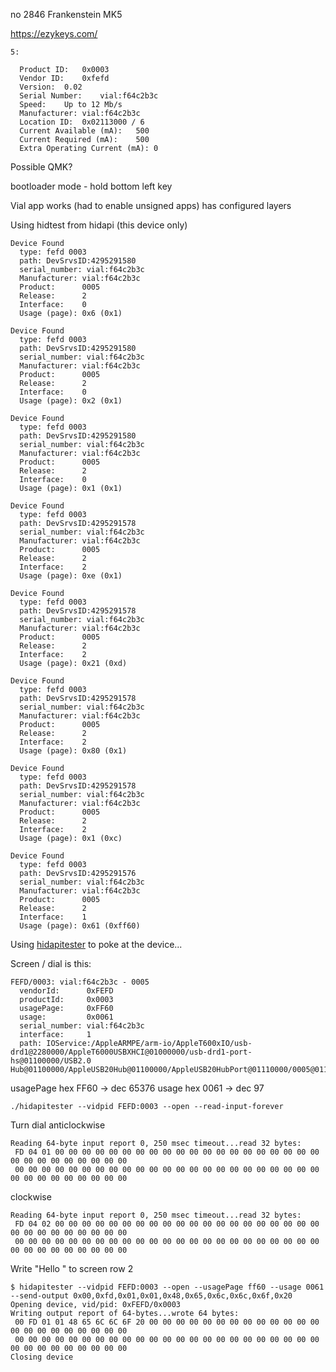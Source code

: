 no 2846
Frankenstein MK5

https://ezykeys.com/

```text
5:

  Product ID:	0x0003
  Vendor ID:	0xfefd
  Version:	0.02
  Serial Number:	vial:f64c2b3c
  Speed:	Up to 12 Mb/s
  Manufacturer:	vial:f64c2b3c
  Location ID:	0x02113000 / 6
  Current Available (mA):	500
  Current Required (mA):	500
  Extra Operating Current (mA):	0
```

Possible QMK?


bootloader mode - hold bottom left key



Vial app works (had to enable unsigned apps)
has configured layers


Using hidtest from hidapi (this device only)

```text
Device Found
  type: fefd 0003
  path: DevSrvsID:4295291580
  serial_number: vial:f64c2b3c
  Manufacturer: vial:f64c2b3c
  Product:      0005
  Release:      2
  Interface:    0
  Usage (page): 0x6 (0x1)

Device Found
  type: fefd 0003
  path: DevSrvsID:4295291580
  serial_number: vial:f64c2b3c
  Manufacturer: vial:f64c2b3c
  Product:      0005
  Release:      2
  Interface:    0
  Usage (page): 0x2 (0x1)

Device Found
  type: fefd 0003
  path: DevSrvsID:4295291580
  serial_number: vial:f64c2b3c
  Manufacturer: vial:f64c2b3c
  Product:      0005
  Release:      2
  Interface:    0
  Usage (page): 0x1 (0x1)

Device Found
  type: fefd 0003
  path: DevSrvsID:4295291578
  serial_number: vial:f64c2b3c
  Manufacturer: vial:f64c2b3c
  Product:      0005
  Release:      2
  Interface:    2
  Usage (page): 0xe (0x1)

Device Found
  type: fefd 0003
  path: DevSrvsID:4295291578
  serial_number: vial:f64c2b3c
  Manufacturer: vial:f64c2b3c
  Product:      0005
  Release:      2
  Interface:    2
  Usage (page): 0x21 (0xd)

Device Found
  type: fefd 0003
  path: DevSrvsID:4295291578
  serial_number: vial:f64c2b3c
  Manufacturer: vial:f64c2b3c
  Product:      0005
  Release:      2
  Interface:    2
  Usage (page): 0x80 (0x1)

Device Found
  type: fefd 0003
  path: DevSrvsID:4295291578
  serial_number: vial:f64c2b3c
  Manufacturer: vial:f64c2b3c
  Product:      0005
  Release:      2
  Interface:    2
  Usage (page): 0x1 (0xc)

Device Found
  type: fefd 0003
  path: DevSrvsID:4295291576
  serial_number: vial:f64c2b3c
  Manufacturer: vial:f64c2b3c
  Product:      0005
  Release:      2
  Interface:    1
  Usage (page): 0x61 (0xff60)
```

Using [hidapitester](https://github.com/todbot/hidapitester) to poke at the device...

Screen / dial is this:

```text
FEFD/0003: vial:f64c2b3c - 0005
  vendorId:      0xFEFD
  productId:     0x0003
  usagePage:     0xFF60
  usage:         0x0061
  serial_number: vial:f64c2b3c
  interface:     1
  path: IOService:/AppleARMPE/arm-io/AppleT600xIO/usb-drd1@2280000/AppleT6000USBXHCI@01000000/usb-drd1-port-hs@01100000/USB2.0 Hub@01100000/AppleUSB20Hub@01100000/AppleUSB20HubPort@01110000/0005@01110000/IOUSBHostInterface@1/AppleUserUSBHostHIDDevice
```

usagePage hex FF60 -> dec 65376
usage     hex 0061 -> dec 97

`./hidapitester --vidpid FEFD:0003 --open --read-input-forever`

Turn dial anticlockwise

```text
Reading 64-byte input report 0, 250 msec timeout...read 32 bytes:
 FD 04 01 00 00 00 00 00 00 00 00 00 00 00 00 00 00 00 00 00 00 00 00 00 00 00 00 00 00 00 00 00
 00 00 00 00 00 00 00 00 00 00 00 00 00 00 00 00 00 00 00 00 00 00 00 00 00 00 00 00 00 00 00 00
```

clockwise

```text
Reading 64-byte input report 0, 250 msec timeout...read 32 bytes:
 FD 04 02 00 00 00 00 00 00 00 00 00 00 00 00 00 00 00 00 00 00 00 00 00 00 00 00 00 00 00 00 00
 00 00 00 00 00 00 00 00 00 00 00 00 00 00 00 00 00 00 00 00 00 00 00 00 00 00 00 00 00 00 00 00
```

Write "Hello " to screen row 2

```text
$ hidapitester --vidpid FEFD:0003 --open --usagePage ff60 --usage 0061 --send-output 0x00,0xfd,0x01,0x01,0x48,0x65,0x6c,0x6c,0x6f,0x20
Opening device, vid/pid: 0xFEFD/0x0003
Writing output report of 64-bytes...wrote 64 bytes:
 00 FD 01 01 48 65 6C 6C 6F 20 00 00 00 00 00 00 00 00 00 00 00 00 00 00 00 00 00 00 00 00 00 00
 00 00 00 00 00 00 00 00 00 00 00 00 00 00 00 00 00 00 00 00 00 00 00 00 00 00 00 00 00 00 00 00
Closing device
```
